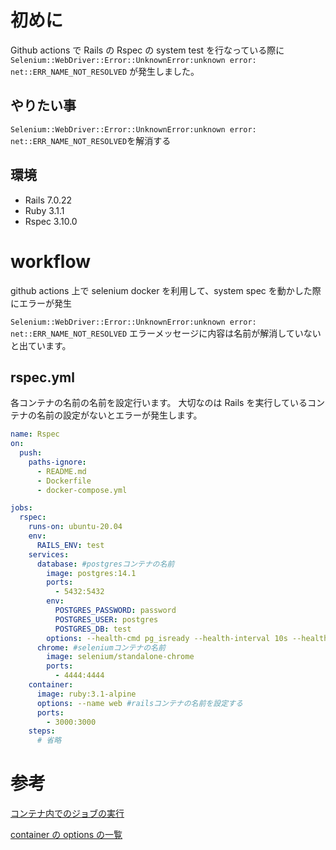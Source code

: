 <!--
title: 【Github actions】Github Actionsで発生したSelenium::WebDriver::Error::UnknownError:unknown error: net::ERR_NAME_NOT_RESOLVEDを解消する
tags: Githubactions,selenium,Rails,Rspec,system spec
-->

# 初めに

Github actions で Rails の Rspec の system test を行なっている際に `Selenium::WebDriver::Error::UnknownError:unknown error: net::ERR_NAME_NOT_RESOLVED` が発生しました。

## やりたい事

`Selenium::WebDriver::Error::UnknownError:unknown error: net::ERR_NAME_NOT_RESOLVED`を解消する

## 環境

- Rails 7.0.22
- Ruby 3.1.1
- Rspec 3.10.0

# workflow

github actions 上で selenium docker を利用して、system spec を動かした際にエラーが発生

`Selenium::WebDriver::Error::UnknownError:unknown error: net::ERR_NAME_NOT_RESOLVED`
エラーメッセージに内容は名前が解消していないと出ています。

## rspec.yml

各コンテナの名前の名前を設定行います。
大切なのは Rails を実行しているコンテナの名前の設定がないとエラーが発生します。

```yaml:.github/workflows/rspec.yml
name: Rspec
on:
  push:
    paths-ignore:
      - README.md
      - Dockerfile
      - docker-compose.yml

jobs:
  rspec:
    runs-on: ubuntu-20.04
    env:
      RAILS_ENV: test
    services:
      database: #postgresコンテナの名前
        image: postgres:14.1
        ports:
          - 5432:5432
        env:
          POSTGRES_PASSWORD: password
          POSTGRES_USER: postgres
          POSTGRES_DB: test
        options: --health-cmd pg_isready --health-interval 10s --health-timeout 5s --health-retries 5
      chrome: #seleniumコンテナの名前
        image: selenium/standalone-chrome
        ports:
          - 4444:4444
    container:
      image: ruby:3.1-alpine
      options: --name web #railsコンテナの名前を設定する
      ports:
        - 3000:3000
    steps:
      # 省略
```

# 参考

[コンテナ内でのジョブの実行](https://docs.github.com/ja/actions/using-jobs/running-jobs-in-a-container)

[container の options の一覧](https://docs.docker.com/engine/reference/commandline/create/#options)

